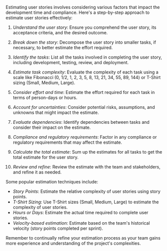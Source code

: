 Estimating user stories involves considering various factors that impact the development time and compliance. Here's a step-by-step approach to estimate user stories effectively:

1. *Understand the user story*: Ensure you comprehend the user story, its acceptance criteria, and the desired outcome.

2. *Break down the story*: Decompose the user story into smaller tasks, if necessary, to better estimate the effort required.

3. *Identify the tasks*: List all the tasks involved in completing the user story, including development, testing, review, and deployment.

4. *Estimate task complexity*: Evaluate the complexity of each task using a scale like Fibonacci (0, 1/2, 1, 2, 3, 5, 8, 13, 21, 34, 55, 89, 144) or T-Shirt sizing (Small, Medium, Large).

5. *Consider effort and time*: Estimate the effort required for each task in terms of person-days or hours.

6. *Account for uncertainties*: Consider potential risks, assumptions, and unknowns that might impact the estimate.

7. *Evaluate dependencies*: Identify dependencies between tasks and consider their impact on the estimate.

8. *Compliance and regulatory requirements*: Factor in any compliance or regulatory requirements that may affect the estimate.

9. *Calculate the total estimate*: Sum up the estimates for all tasks to get the total estimate for the user story.

10. *Review and refine*: Review the estimate with the team and stakeholders, and refine it as needed.

Some popular estimation techniques include:

- *Story Points*: Estimate the relative complexity of user stories using story points.
- *T-Shirt Sizing*: Use T-Shirt sizes (Small, Medium, Large) to estimate the complexity of user stories.
- *Hours or Days*: Estimate the actual time required to complete user stories.
- *Velocity-based estimation*: Estimate based on the team's historical velocity (story points completed per sprint).

Remember to continually refine your estimation process as your team gains more experience and understanding of the project's complexities.